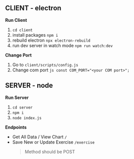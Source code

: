 ## CLIENT - electron

**Run Client**

1. `cd client`
1. install packages `npm i`
1. rebuild electron `npx electron-rebuild`
1. run dev server in watch mode `npm run watch:dev`

**Change Port**

1. Go to `client/scripts/config.js`
2. Change com port `js const COM_PORT="<your COM port>";`

## SERVER - node

**Run Server**

1. `cd server`
1. `npm i`
1. `node index.js`

**Endpoints**

- Get All Data / View Chart `/`
- Save New or Update Exercise `/exercise`
  > Method should be POST
